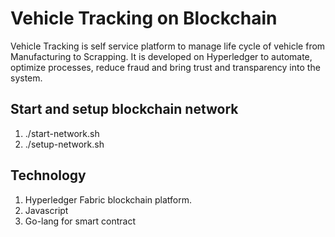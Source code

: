 # Vehicle Tracking on Blockchain

Vehicle Tracking is self service platform to manage life cycle of vehicle from Manufacturing to Scrapping. It is developed on Hyperledger to automate, optimize processes, reduce fraud and bring trust and transparency into the system.  

## Start and setup blockchain network

1. ./start-network.sh
2. ./setup-network.sh

## Technology

1. Hyperledger Fabric blockchain platform.
2. Javascript
3. Go-lang for smart contract
